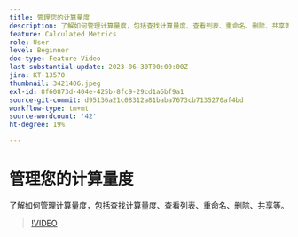 ```yaml
---
title: 管理您的计算量度
description: 了解如何管理计算量度，包括查找计算量度、查看列表、重命名、删除、共享等。
feature: Calculated Metrics
role: User
level: Beginner
doc-type: Feature Video
last-substantial-update: 2023-06-30T00:00:00Z
jira: KT-13570
thumbnail: 3421406.jpeg
exl-id: 8f60873d-404e-425b-8fc9-29cd1a6bf9a1
source-git-commit: d95136a21c08312a81baba7673cb7135270af4bd
workflow-type: tm+mt
source-wordcount: '42'
ht-degree: 19%

---
```


# 管理您的计算量度

了解如何管理计算量度，包括查找计算量度、查看列表、重命名、删除、共享等。

>[!VIDEO](https://video.tv.adobe.com/v/3421406/?learn=on)
